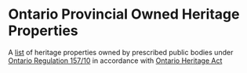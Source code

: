 # Ontario Provincial Owned Heritage Properties

A [list](https://www.pastport.mtc.gov.on.ca/OHPWeb/ohp/ohpSearch.xhtml) of heritage properties owned by prescribed public bodies under [Ontario Regulation 157/10](https://www.ontario.ca/laws/regulation/r10157) in accordance with [Ontario Heritage Act](https://www.ontario.ca/laws/statute/90o18#BK28)